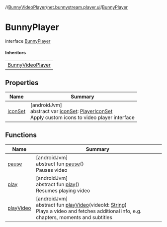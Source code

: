 //[BunnyVideoPlayer](../../../index.md)/[net.bunnystream.player.ui](../index.md)/[BunnyPlayer](index.md)

# BunnyPlayer

interface [BunnyPlayer](index.md)

#### Inheritors

| |
|---|
| [BunnyVideoPlayer](../-bunny-video-player/index.md) |

## Properties

| Name | Summary |
|---|---|
| [iconSet](icon-set.md) | [androidJvm]<br>abstract var [iconSet](icon-set.md): [PlayerIconSet](../../net.bunnystream.player.model/-player-icon-set/index.md)<br>Apply custom icons to video player interface |

## Functions

| Name | Summary |
|---|---|
| [pause](pause.md) | [androidJvm]<br>abstract fun [pause](pause.md)()<br>Pauses video |
| [play](play.md) | [androidJvm]<br>abstract fun [play](play.md)()<br>Resumes playing video |
| [playVideo](play-video.md) | [androidJvm]<br>abstract fun [playVideo](play-video.md)(videoId: [String](https://kotlinlang.org/api/latest/jvm/stdlib/kotlin-stdlib/kotlin/-string/index.html))<br>Plays a video and fetches additional info, e.g. chapters, moments and subtitles |

